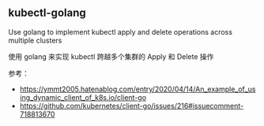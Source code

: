 ## kubectl-golang

Use golang to implement kubectl apply and delete operations across multiple clusters

使用 golang 来实现 kubectl 跨越多个集群的 Apply 和 Delete 操作

参考：
  - https://ymmt2005.hatenablog.com/entry/2020/04/14/An_example_of_using_dynamic_client_of_k8s.io/client-go
  - https://github.com/kubernetes/client-go/issues/216#issuecomment-718813670
